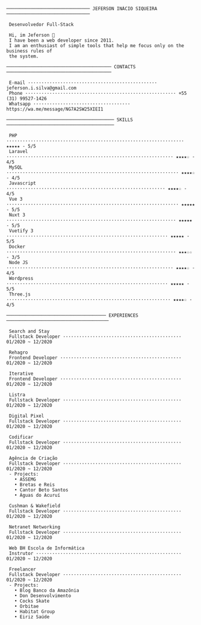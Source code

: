 <!--curriculum:start-->
```text
─────────────────────────────── JEFERSON INÁCIO SIQUEIRA ───────────────────────────────
                                                                                        
 Desenvolvedor Full-Stack                                                               
                                                                                        
 Hi, im Jeferson 👋                                                                     
 I have been a web developer since 2011.                                                
 I am an enthusiast of simple tools that help me focus only on the business rules of    
 the system.                                                                            

─────────────────────────────────────── CONTACTS ───────────────────────────────────────
                                                                                        
 E-mail ················································ jeferson.i.silva@gmail.com     
 Phone ························································ +55 (31) 99527-1426     
 Whatsapp ···································· https://wa.me/message/NG7A2SW25XIEI1     

──────────────────────────────────────── SKILLS ────────────────────────────────────────
                                                                                        
 PHP ·································································· ★★★★★ - 5/5     
 Laravel ······························································ ★★★★☆ - 4/5     
 MySQL ································································ ★★★★☆ - 4/5     
 Javascript ··························································· ★★★★☆ - 4/5     
 Vue 3 ································································ ★★★★★ - 5/5     
 Nuxt 3 ······························································· ★★★★★ - 5/5     
 Vuetify 3 ···························································· ★★★★★ - 5/5     
 Docker ······························································· ★★★☆☆ - 3/5     
 Node JS ······························································ ★★★★☆ - 4/5     
 Wordpress ···························································· ★★★★★ - 5/5     
 Three.js ····························································· ★★★★☆ - 4/5     

───────────────────────────────────── EXPERIENCES ──────────────────────────────────────
                                                                                        
 Search and Stay                                                                        
 Fullstack Developer ············································ 01/2020 ~ 12/2020     
                                                                                        
 Rehagro                                                                                
 Frontend Developer ············································· 01/2020 ~ 12/2020     
                                                                                        
 Iterative                                                                              
 Frontend Developer ············································· 01/2020 ~ 12/2020     
                                                                                        
 Listra                                                                                 
 Fullstack Developer ············································ 01/2020 ~ 12/2020     
                                                                                        
 Digital Pixel                                                                          
 Fullstack Developer ············································ 01/2020 ~ 12/2020     
                                                                                        
 Codificar                                                                              
 Fullstack Developer ············································ 01/2020 ~ 12/2020     
                                                                                        
 Agência de Criação                                                                     
 Fullstack Developer ············································ 01/2020 ~ 12/2020     
 - Projects:                                                                            
   • ASSEMG                                                                             
   • Bretas e Reis                                                                      
   • Cantor Beto Santos                                                                 
   • Águas do Acuruí                                                                    
                                                                                        
 Cushman & Wakefield                                                                    
 Fullstack Developer ············································ 01/2020 ~ 12/2020     
                                                                                        
 Netranet Networking                                                                    
 Fullstack Developer ············································ 01/2020 ~ 12/2020     
                                                                                        
 Web BH Escola de Informática                                                           
 Instrutor ······················································ 01/2020 ~ 12/2020     
                                                                                        
 Freelancer                                                                             
 Fullstack Developer ············································ 01/2020 ~ 12/2020     
 - Projects:                                                                            
   • Blog Banco da Amazônia                                                             
   • Don Desenvolvimento                                                                
   • Cocks Skate                                                                        
   • Orbitae                                                                            
   • Habitat Group                                                                      
   • Eiriz Saúde                                                                        

```
<!--curriculum:final-->


<!-- :house:    Belo Horizonte/MG <br>
:iphone:   <img src="https://img.shields.io/badge/&#x2b;&#x35;&#x35;&#160;&#x28;&#x33;&#x31;&#x29;&#160;&#x39;&#x39;&#x35;&#x32;&#x37;&#x2010;&#x31;&#x34;&#x32;&#x36;-ffffff"><br>
:envelope:  jeferson.i.silva@gmail.com

&#x6a;&#x65;&#x66;&#x65;&#x72;&#x73;&#x6f;&#x6e;&#x2e;&#x69;&#x2e;&#x73;&#x69;&#x6c;&#x76;&#x61;&#x40;&#x67;&#x6d;&#x61;&#x69;&#x6c;&#x2e;&#x63;&#x6f;&#x6d; -->

<!-- #### Hi, im Jeferson 👋
I have been a web developer since 2011.
I am an enthusiast of simple tools that help me focus only on the business rules of the system.

<h3 align="center">Skills</h3>
<p align="center">
    <img height="25px" src="https://img.shields.io/badge/MySQL-004260?style=for-the-badge&logo=mysql&logoColor=white">
    <img height="25px" src="https://img.shields.io/badge/PHP-7377ad?style=for-the-badge&logo=php&logoColor=ffffff">
    <img height="25px" src="https://img.shields.io/badge/Laravel-FF2D20?style=for-the-badge&logo=laravel&logoColor=white">
    <img height="25px" src="https://img.shields.io/badge/CSS-3595cf?style=for-the-badge&logo=css&logoColor=white">
    <img height="25px" src="https://img.shields.io/badge/HTML5-dd4b25"/>
    <img height="25px" src="https://img.shields.io/badge/Javascript-f0d53c"/>
    <br>
    <img height="25px" src="https://img.shields.io/badge/Wordpress-207196?style=for-the-badge&logo=wordpress&logoColor=ffffff">
    <img height="25px" src="https://img.shields.io/badge/Docker-2392e6"/>
    <img height="25px" src="https://img.shields.io/badge/Vue.js-35495E?style=for-the-badge&logo=vue.js&logoColor=4FC08D">
    <img height="25px" src="https://img.shields.io/badge/nuxt.js-00C58E?style=for-the-badge&logo=nuxt.js&logoColor=white">
    <img height="25px" src="https://img.shields.io/badge/Bootstrap-563D7C?style=for-the-badge&logo=bootstrap&logoColor=white">
    <br>
    <img height="25px" src="https://img.shields.io/badge/Unity-100000?style=for-the-badge&logo=unity&logoColor=white">
    <img height="25px" src=" https://img.shields.io/badge/Git-F05032?style=for-the-badge&logo=git&logoColor=white">
    <img height="25px" src="https://img.shields.io/badge/firebase-ffca28?style=for-the-badge&logo=firebase&logoColor=black">
    <img height="25px" src="https://img.shields.io/badge/jQuery-0769AD?style=for-the-badge&logo=jquery&logoColor=white">
    <img height="25px" src="https://img.shields.io/badge/Three.js-eeeeee?style=for-the-badge&logo=three.js&logoColor=000000">
</p>


<h5 align="center">Contact-me</h5>

<p align="center">
    <a href="https://www.linkedin.com/in/jeferson-siqueira/" target="_blank">
        <img src="https://img.shields.io/badge/LinkedIn-0077B5?style=for-the-badge&logo=linkedin&logoColor=white"/>
    </a>
    <a href="https://wa.me/message/NG7A2SW25XIEI1" target="_blank">
        <img src="https://img.shields.io/badge/WhatsApp-25D366?style=for-the-badge&logo=whatsapp&logoColor=white"/>
    </a>
    <a href="mailto:jeferson.i.silva@gmail.com" target="_blank">
        <img src="https://img.shields.io/badge/Gmail-D14836?style=for-the-badge&logo=gmail&logoColor=white"/>
    </a>
    <a href="https://labscript.dev" target="_blank">
        <img src="https://img.shields.io/badge/labscript.dev-100000?style=for-the-badge&logoColor=white"/>
    </a>
</p> -->

<!--START_SECTION:waka-->
<!--END_SECTION:waka-->

<!-- <br><br>
***

<h3 align="center">Stats</h3>

<p align="center">
    <img src="https://wakatime.com/share/@05fd4174-02f8-42e9-9cc9-d57c780c01f7/1921cb4d-198b-43f7-b774-5018b7cf5786.svg" alt="" width="45%">
    <img src="https://wakatime.com/share/@05fd4174-02f8-42e9-9cc9-d57c780c01f7/b5ae9621-2225-4e4e-a2ff-8f8bc941144a.svg" alt="" width="45%">
</p>
<br>

<p align="center">
    <img align="center" src="https://github-readme-stats.vercel.app/api/top-langs?username=jeff-silva&show_icons=true&locale=en&layout=compact&count_private=true" alt="jeff-silva" width="45%" /> &nbsp;
    <img align="center" src="https://github-readme-stats.vercel.app/api?username=jeff-silva&show_icons=true&locale=en&count_private=true" alt="jeff-silva" width="45%" />
    <br><br>
    <img src="https://github-profile-trophy.vercel.app/?username=jeff-silva&margin-w=15&margin-h=15&row=2&column=6" alt="jeff-silva" width="100%" />
    <br><br>
    <img src="https://github-readme-stats.vercel.app/api/wakatime?username=jeffsilva" alt="" height="200px">
</p>

![Snake animation](https://github.com/jeff-silva/jeff-silva/blob/output/github-contribution-grid-snake.svg) -->
